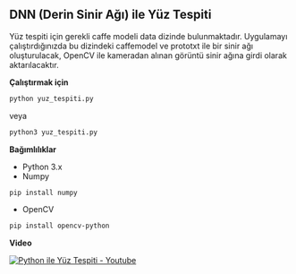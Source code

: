 **DNN (Derin Sinir Ağı) ile Yüz Tespiti** 
-----------------------------------------
Yüz tespiti için gerekli caffe modeli data dizinde bulunmaktadır. Uygulamayı çalıştırdığınızda bu dizindeki caffemodel ve prototxt ile bir sinir ağı oluşturulacak, OpenCV ile kameradan alınan görüntü sinir ağına girdi olarak aktarılacaktır.

**Çalıştırmak için**

```bash
python yuz_tespiti.py
```
veya

```bash
python3 yuz_tespiti.py
```

**Bağımlılıklar**

* Python 3.x
* Numpy 
```bash
pip install numpy
```

* OpenCV 
```bash
pip install opencv-python
```

**Video**

[![Python ile Yüz Tespiti - Youtube](https://img.youtube.com/vi/KRe3l8paq7U/0.jpg)](https://www.youtube.com/watch?v=KRe3l8paq7U "Python ile Yüz Tanıma - Youtube")